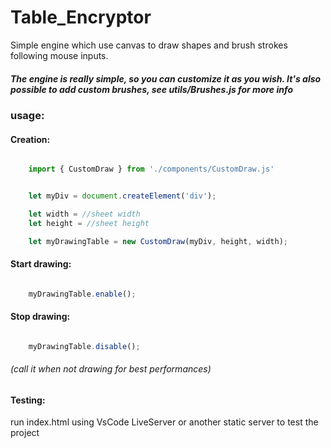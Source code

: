 # Table_Encryptor
Simple engine which use canvas to draw shapes and brush strokes following mouse inputs.
##### The engine is really simple, so you can customize it as you wish. It's also possible to add custom brushes, see utils/Brushes.js for more info


### usage:

#### Creation:
```javascript

    import { CustomDraw } from './components/CustomDraw.js'


    let myDiv = document.createElement('div');

    let width = //sheet width
    let height = //sheet height

    let myDrawingTable = new CustomDraw(myDiv, height, width);

```

#### Start drawing:
```javascript

    myDrawingTable.enable();


```

#### Stop drawing: 
```javascript

    myDrawingTable.disable();


```
###### (call it when not drawing for best performances)


#### Testing:
run index.html using VsCode LiveServer or another static server to test the project


